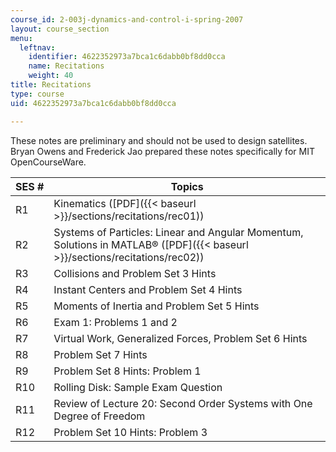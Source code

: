 ```yaml
---
course_id: 2-003j-dynamics-and-control-i-spring-2007
layout: course_section
menu:
  leftnav:
    identifier: 4622352973a7bca1c6dabb0bf8dd0cca
    name: Recitations
    weight: 40
title: Recitations
type: course
uid: 4622352973a7bca1c6dabb0bf8dd0cca

---
```


These notes are preliminary and should not be used to design satellites. Bryan Owens and Frederick Jao prepared these notes specifically for MIT OpenCourseWare.

| SES # | Topics |
| --- | --- |
| R1 | Kinematics ([PDF]({{< baseurl >}}/sections/recitations/rec01)) |
| R2 | Systems of Particles: Linear and Angular Momentum, Solutions in MATLAB® ([PDF]({{< baseurl >}}/sections/recitations/rec02)) |
| R3 | Collisions and Problem Set 3 Hints |
| R4 | Instant Centers and Problem Set 4 Hints |
| R5 | Moments of Inertia and Problem Set 5 Hints |
| R6 | Exam 1: Problems 1 and 2 |
| R7 | Virtual Work, Generalized Forces, Problem Set 6 Hints |
| R8 | Problem Set 7 Hints |
| R9 | Problem Set 8 Hints: Problem 1 |
| R10 | Rolling Disk: Sample Exam Question |
| R11 | Review of Lecture 20: Second Order Systems with One Degree of Freedom |
| R12 | Problem Set 10 Hints: Problem 3